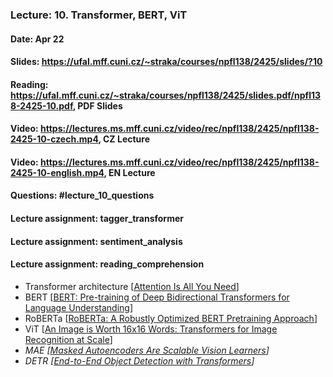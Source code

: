 ### Lecture: 10. Transformer, BERT, ViT
#### Date: Apr 22
#### Slides: https://ufal.mff.cuni.cz/~straka/courses/npfl138/2425/slides/?10
#### Reading: https://ufal.mff.cuni.cz/~straka/courses/npfl138/2425/slides.pdf/npfl138-2425-10.pdf, PDF Slides
#### Video: https://lectures.ms.mff.cuni.cz/video/rec/npfl138/2425/npfl138-2425-10-czech.mp4, CZ Lecture
#### Video: https://lectures.ms.mff.cuni.cz/video/rec/npfl138/2425/npfl138-2425-10-english.mp4, EN Lecture
#### Questions: #lecture_10_questions
#### Lecture assignment: tagger_transformer
#### Lecture assignment: sentiment_analysis
#### Lecture assignment: reading_comprehension

- Transformer architecture [[Attention Is All You Need](https://arxiv.org/abs/1706.03762)]
- BERT [[BERT: Pre-training of Deep Bidirectional Transformers for Language Understanding](https://arxiv.org/abs/1810.04805)]
- RoBERTa [[RoBERTa: A Robustly Optimized BERT Pretraining Approach](https://arxiv.org/abs/1907.11692)]
- ViT [[An Image is Worth 16x16 Words: Transformers for Image Recognition at Scale](https://arxiv.org/abs/2010.11929)]
- _MAE [[Masked Autoencoders Are Scalable Vision Learners](https://arxiv.org/abs/2111.06377)]_
- _DETR [[End-to-End Object Detection with Transformers](https://arxiv.org/abs/2005.12872)]_

